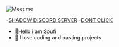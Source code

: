 
![Meet me](https://i.imgur.com/jbXvmeD.gif)


-[SHADOW DISCORD SERVER](https://discord.gg/shadowhvh)
-[DONT CLICK](https://www.youtube.com/watch?v=iik25wqIuFo)
- 👋Hello i am Soufi
- 👀 I love coding and pasting projects

<!---.
I love u
--->
